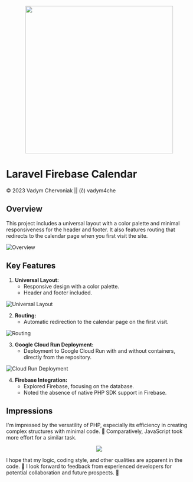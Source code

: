 <p align="center"><a href="https://laravel.com" target="_blank"><img src="https://raw.githubusercontent.com/laravel/art/master/logo-lockup/5%20SVG/2%20CMYK/1%20Full%20Color/laravel-logolockup-cmyk-red.svg" width="400"></a></p>

# Laravel Firebase Calendar

© 2023 Vadym Chervoniak || (č) vadym4che

## Overview

This project includes a universal layout with a color palette and minimal responsiveness for the header and footer. It also features routing that redirects to the calendar page when you first visit the site.

![Overview](https://github.com/vadym4che/laravel-firebase-calendar/blob/main/docs/overview.jpg)

## Key Features

1. **Universal Layout:**
   - Responsive design with a color palette.
   - Header and footer included.

![Universal Layout](https://github.com/vadym4che/laravel-firebase-calendar/blob/main/docs/universal-layout.jpg)

2. **Routing:**
   - Automatic redirection to the calendar page on the first visit.

![Routing](https://github.com/vadym4che/laravel-firebase-calendar/blob/main/docs/routing.jpg)

3. **Google Cloud Run Deployment:**
   - Deployment to Google Cloud Run with and without containers, directly from the repository.

![Cloud Run Deployment](https://github.com/vadym4che/laravel-firebase-calendar/blob/main/docs/cloud-run-deployment.jpg)

4. **Firebase Integration:**
   - Explored Firebase, focusing on the database.
   - Noted the absence of native PHP SDK support in Firebase.

## Impressions

I'm impressed by the versatility of PHP, especially its efficiency in creating complex structures with minimal code. 💪
Comparatively, JavaScript took more effort for a similar task.

<p align="center"><img src="https://qph.cf2.quoracdn.net/main-qimg-0cdb1298b328a627c6b7fb5b15a1e09a"></p>

I hope that my logic, coding style, and other qualities are apparent in the code. 🤞
I look forward to feedback from experienced developers for potential collaboration and future prospects. 🙏


